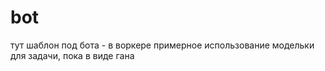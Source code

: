 # bot
тут шаблон под бота - в воркере примерное использование модельки для задачи, пока в виде гана
